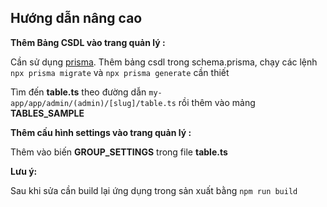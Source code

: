 ## Hướng dẫn nâng cao

**Thêm Bảng CSDL vào trang quản lý :**&#x20;

Cần sử dụng [prisma](https://github.com/prisma/prisma). Thêm bảng csdl trong schema.prisma, chạy các lệnh `npx prisma migrate` và `npx prisma generate` cần thiết

Tìm đến **table.ts** theo đường dẫn `my-app/app/admin/(admin)/[slug]/table.ts` rồi thêm vào mảng **TABLES_SAMPLE**

**Thêm cấu hình settings vào trang quản lý :**&#x20;

Thêm vào biến **GROUP_SETTINGS** trong file **table.ts**

**Lưu ý:**

Sau khi sửa cần build lại ứng dụng trong sản xuất bằng `npm run build`